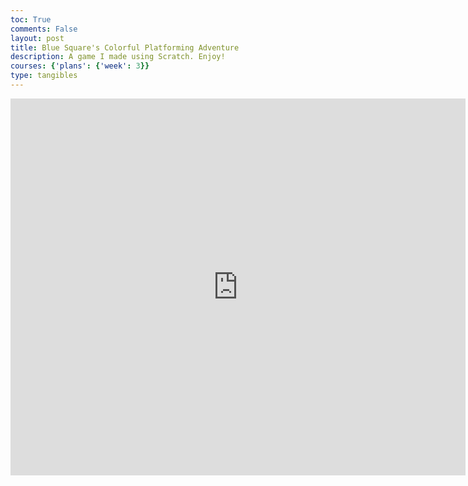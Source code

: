 ```yaml
---
toc: True
comments: False
layout: post
title: Blue Square's Colorful Platforming Adventure
description: A game I made using Scratch. Enjoy!
courses: {'plans': {'week': 3}}
type: tangibles
---
```


<iframe src="https://scratch.mit.edu/projects/410697046/embed" allowtransparency="true" width="728" height="603" frameborder="0" scrolling="no" allowfullscreen></iframe>